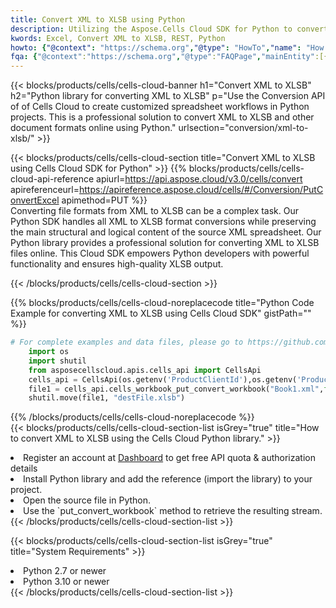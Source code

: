 ```yaml
---
title: Convert XML to XLSB using Python 
description: Utilizing the Aspose.Cells Cloud SDK for Python to convert a XML format file to a XLSB format file. 
kwords: Excel, Convert XML to XLSB, REST, Python
howto: {"@context": "https://schema.org","@type": "HowTo","name": "How to convert XML to XLSB using the Cells Cloud Python library.","description": "How to convert XML to XLSB using the Cells Cloud Python library.","image": {"@type": "ImageObject"},"url": "/python/conversion/xml-to-xlsb/","step": [{ "@type": "HowToStep","name": "How to convert XML to XLSB using the Cells Cloud Python library. step 1", "image": {"@type": "ImageObject",},"url": "/python/conversion/xml-to-xlsb/","text": "Register an account at <a href='https://dashboard.aspose.cloud/'>Dashboard</a> to get free API quota & authorization details",},{ "@type": "HowToStep","name": "How to convert XML to XLSB using the Cells Cloud Python library. step 1", "image": {"@type": "ImageObject",},"url": "/python/conversion/xml-to-xlsb/","text": "Install Python library and add the reference (import the library) to your project.",},{ "@type": "HowToStep","name": "How to convert XML to XLSB using the Cells Cloud Python library. step 1", "image": {"@type": "ImageObject",},"url": "/python/conversion/xml-to-xlsb/","text": "Open the source file in Python.",},{ "@type": "HowToStep","name": "How to convert XML to XLSB using the Cells Cloud Python library. step 1", "image": {"@type": "ImageObject",},"url": "/python/conversion/xml-to-xlsb/","text": "Use the `put_convert_workbook` method to retrieve the resulting stream.",}, ],"supply": {"@type": "HowToSupply","name": "document"},"tool": [{"@type": "HowToTool","name": "PyCharm, Visual Studio Code, Sublime, Eclipse"},{"@type": "HowToTool","name": "Aspose Cells"}],"totalTime": "PT6M"}
fqa: {"@context":"https://schema.org","@type":"FAQPage","mainEntity":[{"@type":"Question","name":"Why convert file formats in C# using REST API?","acceptedAnswer":{"@type":"Answer","text":"Documents are encoded in many ways, and some files may be incompatible with the software you use. To open and read such files, just convert them to appropriate file formats.<br/><ol><li>Install .NET SDK and add the reference (import the library) to your project.</li><li>Open the source file in C# using REST API.</li><li>Call the PutConvertWorkbookRequest() method, passing an output filename with required extension.</li><li>Get the result of conversion as a separate file.</li></ol>"}},{"@type":"Question","name":"What file formats can I convert with your C# library?","acceptedAnswer":{"@type":"Answer","text":"We support a variety of file formats for conversion using .NET library, including XLSX, Excel, xls , PDF, CSV, HTML, Markdown, XML, PNG, JPG, TIFF, Json, TXT and many more."}},{"@type":"Question","name":"What is the maximum allowed file size for conversion using this .NET library?","acceptedAnswer":{"@type":"Answer","text":"There are no file size limits for format conversions using .NET library."}}]}
---
```



{{< blocks/products/cells/cells-cloud-banner h1="Convert XML to XLSB" h2="Python library for converting XML to XLSB" p="Use the Conversion API of of Cells Cloud to create customized spreadsheet workflows in Python projects. This is a professional solution to convert XML to XLSB and other document formats online using Python." urlsection="conversion/xml-to-xlsb/" >}}

{{< blocks/products/cells/cells-cloud-section  title="Convert XML to XLSB using Cells Cloud SDK for Python" >}}
{{% blocks/products/cells/cells-cloud-api-reference  apiurl=https://api.aspose.cloud/v3.0/cells/convert  apireferenceurl=https://apireference.aspose.cloud/cells/#/Conversion/PutConvertExcel  apimethod=PUT %}}
<br/>
Converting file formats from XML to XLSB can be a complex task. Our Python SDK handles all XML to XLSB format conversions while preserving the main structural and logical content of the source XML spreadsheet. Our Python library provides a professional solution for converting XML to XLSB files online. This Cloud SDK empowers Python developers with powerful functionality and ensures high-quality XLSB output.

{{< /blocks/products/cells/cells-cloud-section >}}

{{% blocks/products/cells/cells-cloud-noreplacecode title="Python Code Example for converting XML to XLSB using Cells Cloud SDK" gistPath="" %}}
 
```python
# For complete examples and data files, please go to https://github.com/aspose-cells-cloud/aspose-cells-cloud-python/
    import os
    import shutil
    from asposecellscloud.apis.cells_api import CellsApi
    cells_api = CellsApi(os.getenv('ProductClientId'),os.getenv('ProductClientSecret'))
    file1 = cells_api.cells_workbook_put_convert_workbook("Book1.xml",format="xlsb")
    shutil.move(file1, "destFile.xlsb")     
```
 
{{% /blocks/products/cells/cells-cloud-noreplacecode  %}}
<br/>
{{< blocks/products/cells/cells-cloud-section-list isGrey="true"  title="How to convert XML to XLSB using the Cells Cloud Python library." >}}
<li>Register an account at <a href="https://dashboard.aspose.cloud/">Dashboard</a> to get free API quota & authorization details</li>
<li>Install Python library and add the reference (import the library) to your project.</li>
<li>Open the source file in Python.</li>
<li>Use the `put_convert_workbook` method to retrieve the resulting stream.</li>
{{< /blocks/products/cells/cells-cloud-section-list >}}

{{< blocks/products/cells/cells-cloud-section-list isGrey="true"  title="System Requirements" >}}
<li>Python 2.7 or newer</li>
<li>Python 3.10 or newer</li>
{{< /blocks/products/cells/cells-cloud-section-list >}}
